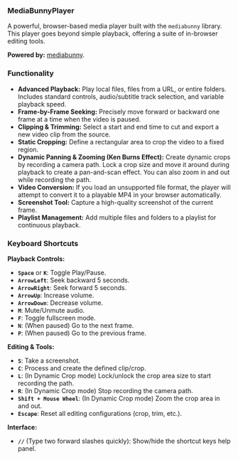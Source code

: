 ### MediaBunnyPlayer

A powerful, browser-based media player built with the `mediabunny` library. This player goes beyond simple playback, offering a suite of in-browser editing tools.

**Powered by:** [mediabunny](https://mediabunny.dev/).

### Functionality

*   **Advanced Playback:** Play local files, files from a URL, or entire folders. Includes standard controls, audio/subtitle track selection, and variable playback speed.
*   **Frame-by-Frame Seeking:** Precisely move forward or backward one frame at a time when the video is paused.
*   **Clipping & Trimming:** Select a start and end time to cut and export a new video clip from the source.
*   **Static Cropping:** Define a rectangular area to crop the video to a fixed region.
*   **Dynamic Panning & Zooming (Ken Burns Effect):** Create dynamic crops by recording a camera path. Lock a crop size and move it around during playback to create a pan-and-scan effect. You can also zoom in and out while recording the path.
*   **Video Conversion:** If you load an unsupported file format, the player will attempt to convert it to a playable MP4 in your browser automatically.
*   **Screenshot Tool:** Capture a high-quality screenshot of the current frame.
*   **Playlist Management:** Add multiple files and folders to a playlist for continuous playback.

### Keyboard Shortcuts

**Playback Controls:**
*   **`Space`** or **`K`**: Toggle Play/Pause.
*   **`ArrowLeft`**: Seek backward 5 seconds.
*   **`ArrowRight`**: Seek forward 5 seconds.
*   **`ArrowUp`**: Increase volume.
*   **`ArrowDown`**: Decrease volume.
*   **`M`**: Mute/Unmute audio.
*   **`F`**: Toggle fullscreen mode.
*   **`N`**: (When paused) Go to the next frame.
*   **`P`**: (When paused) Go to the previous frame.

**Editing & Tools:**
*   **`S`**: Take a screenshot.
*   **`C`**: Process and create the defined clip/crop.
*   **`L`**: (In Dynamic Crop mode) Lock/unlock the crop area size to start recording the path.
*   **`R`**: (In Dynamic Crop mode) Stop recording the camera path.
*   **`Shift + Mouse Wheel`**: (In Dynamic Crop mode) Zoom the crop area in and out.
*   **`Escape`**: Reset all editing configurations (crop, trim, etc.).

**Interface:**
*   **`//`** (Type two forward slashes quickly): Show/hide the shortcut keys help panel.
